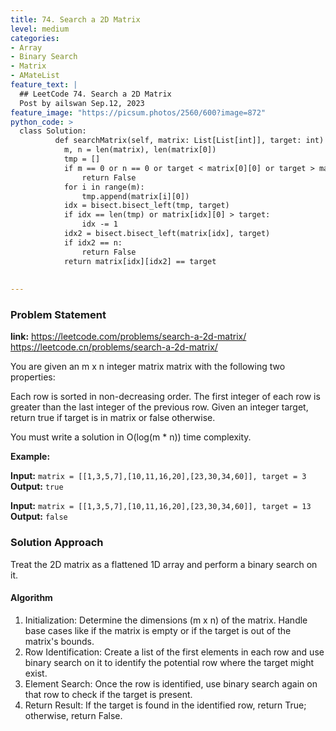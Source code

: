 ```yaml
---
title: 74. Search a 2D Matrix
level: medium
categories:
- Array
- Binary Search
- Matrix
- AMateList
feature_text: |
  ## LeetCode 74. Search a 2D Matrix
  Post by ailswan Sep.12, 2023
feature_image: "https://picsum.photos/2560/600?image=872"
python_code: >
  class Solution:
          def searchMatrix(self, matrix: List[List[int]], target: int) -> bool:
            m, n = len(matrix), len(matrix[0])
            tmp = []
            if m == 0 or n == 0 or target < matrix[0][0] or target > matrix[m - 1][n - 1]:
                return False
            for i in range(m):
                tmp.append(matrix[i][0])
            idx = bisect.bisect_left(tmp, target)
            if idx == len(tmp) or matrix[idx][0] > target:
                idx -= 1
            idx2 = bisect.bisect_left(matrix[idx], target)
            if idx2 == n:
                return False
            return matrix[idx][idx2] == target
 
   
---
```


### Problem Statement
**link:**
https://leetcode.com/problems/search-a-2d-matrix/
https://leetcode.cn/problems/search-a-2d-matrix/

You are given an m x n integer matrix matrix with the following two properties:

Each row is sorted in non-decreasing order.
The first integer of each row is greater than the last integer of the previous row.
Given an integer target, return true if target is in matrix or false otherwise.

You must write a solution in O(log(m * n)) time complexity.

**Example:**

**Input:** `matrix = [[1,3,5,7],[10,11,16,20],[23,30,34,60]], target = 3`
**Output:** `true`

**Input:** `matrix = [[1,3,5,7],[10,11,16,20],[23,30,34,60]], target = 13`
**Output:** `false`


### Solution Approach
Treat the 2D matrix as a flattened 1D array and perform a binary search on it.

 
#### Algorithm
1. Initialization: Determine the dimensions (m x n) of the matrix. Handle base cases like if the matrix is empty or if the target is out of the matrix's bounds.
2. Row Identification: Create a list of the first elements in each row and use binary search on it to identify the potential row where the target might exist.
3. Element Search: Once the row is identified, use binary search again on that row to check if the target is present.
4. Return Result: If the target is found in the identified row, return True; otherwise, return False.
